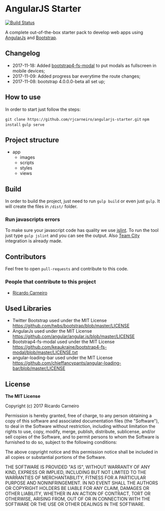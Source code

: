 # AngularJS Starter

[![Build Status](https://travis-ci.org/rjcarneiro/angularjs-starter.svg?branch=master)](https://travis-ci.org/rjcarneiro/angularjs-starter)

A complete out-of-the-box starter pack to develop web apps using [AngularJs](https://angularjs.org/) and [Bootstrap](http://getbootstrap.com/).

## Changelog

- 2017-11-18: Added [bootstrap4-fs-modal](https://github.com/keaukraine/bootstrap4-fs-modal) to put modals as fullscreen in mobile devices;
- 2017-11-09: Added progress bar everytime the route changes;
- 2017-11-08: bootstrap 4.0.0.0-beta all set up;

## How to use

In order to start just follow the steps:

   `git clone https://github.com/rjcarneiro/angularjs-starter.git`
   `npm install`
   `gulp serve`

## Project structure

- app
  - images
  - scripts
  - styles
  - views

## Build
In order to build the project, just need to run `gulp build` or even just `gulp`. It will create the files in `/dist/` folder.

### Run javascripts errors
To make sure your javascript code has quality we use [jslint](http://www.jslint.com/). To run the tool just type `gulp jslint` and you can see the output. Also [Team City](https://www.jetbrains.com/teamcity/) integration is already made.  

## Contributors
Feel free to open `pull-requests` and contribute to this code.

### People that contribute to this project
- [Ricardo Carneiro](https://github.com/rjcarneiro)

## Used Libraries
* Twitter Bootstrap used under the MIT License https://github.com/twbs/bootstrap/blob/master/LICENSE
* AngularJs used under the MIT License https://github.com/angular/angular.js/blob/master/LICENSE
* Bootstrap4-fs-modal used under the MIT License https://github.com/keaukraine/bootstrap4-fs-modal/blob/master/LICENSE.txt
* angular-loading-bar used under the MIT License https://github.com/chieffancypants/angular-loading-bar/blob/master/LICENSE

## License

**The MIT License**

Copyright (c) 2017 Ricardo Carneiro

Permission is hereby granted, free of charge, to any person obtaining a copy of this software and associated documentation files (the "Software"), to deal in the Software without restriction, including without limitation the rights to use, copy, modify, merge, publish, distribute, sublicense, and/or sell copies of the Software, and to permit persons to whom the Software is furnished to do so, subject to the following conditions:

The above copyright notice and this permission notice shall be included in all copies or substantial portions of the Software.

THE SOFTWARE IS PROVIDED "AS IS", WITHOUT WARRANTY OF ANY KIND, EXPRESS OR IMPLIED, INCLUDING BUT NOT LIMITED TO THE WARRANTIES OF MERCHANTABILITY, FITNESS FOR A PARTICULAR PURPOSE AND NONINFRINGEMENT. IN NO EVENT SHALL THE AUTHORS OR COPYRIGHT HOLDERS BE LIABLE FOR ANY CLAIM, DAMAGES OR OTHER LIABILITY, WHETHER IN AN ACTION OF CONTRACT, TORT OR OTHERWISE, ARISING FROM, OUT OF OR IN CONNECTION WITH THE SOFTWARE OR THE USE OR OTHER DEALINGS IN THE SOFTWARE.